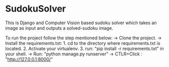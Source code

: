 # SudokuSolver
This is Django and Computer Vision based sudoku solver which takes an image as input and outputs a solved-sudoku image.

To run the project follow the step mentioned below:
-> Clone the project.
-> Install the requirements.txt:
    1. cd to the directory where requirements.txt is located.
    2. Activate your virtualenv.
    3. run: "pip install -r requirements.txt" in your shell.
-> Run: "python manage.py runserver"
-> CTLR+Click : "http://127.0.0.1:8000/" 


